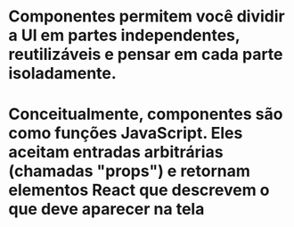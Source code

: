 # Componentes permitem você dividir a UI em partes independentes, reutilizáveis e pensar em cada parte isoladamente. 

# Conceitualmente, componentes são como funções JavaScript. Eles aceitam entradas arbitrárias (chamadas "props") e retornam elementos React que descrevem o que deve aparecer na tela 